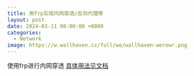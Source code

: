 ```yaml
---
title: 用frp实现内网穿透/反向代理等
layout: post
date: 2024-03-11 00:00:00 +0800
categories:
  - Network
image: https://w.wallhaven.cc/full/we/wallhaven-werowr.png
---
```

使用frp进行内网穿透
[具体用法见文档](https://github.com/fatedier/frp/blob/dev/README.md#example-usage)

